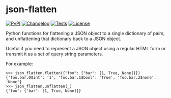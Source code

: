 # json-flatten

[![PyPI](https://img.shields.io/pypi/v/json-flatten.svg)](https://pypi.org/project/json-flatten/)
[![Changelog](https://img.shields.io/github/v/release/simonw/json-flatten?include_prereleases&label=changelog)](https://github.com/simonw/json-flatten/releases)
[![Tests](https://github.com/simonw/json-flatten/workflows/Test/badge.svg)](https://github.com/simonw/json-flatten/actions?query=workflow%3ATest)
[![License](https://img.shields.io/badge/license-Apache%202.0-blue.svg)](https://github.com/simonw/json-flatten/blob/main/LICENSE)


Python functions for flattening a JSON object to a single dictionary of pairs, and unflattening that dictionary back to a JSON object.

Useful if you need to represent a JSON object using a regular HTML form or transmit it as a set of query string parameters.

For example:

```pycon
>>> json_flatten.flatten({"foo": {"bar": [1, True, None]}})
{'foo.bar.0$int': '1', 'foo.bar.1$bool': 'True', 'foo.bar.2$none': 'None'}
>>> json_flatten.unflatten(_)
{'foo': {'bar': [1, True, None]}}
```
